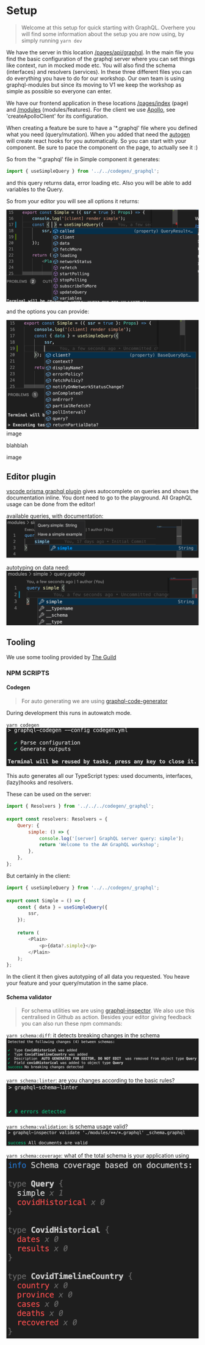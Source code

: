 # Setup

> Welcome at this setup for quick starting with GraphQL. Overhere you will find some information about the setup you are now using, by simply running `yarn dev`

We have the server in this location [/pages/api/graphql](/pages/api/graphql). In the main file you find the basic configuration of the graphql server where you can set things like context, run in mocked mode etc.
You will also find the schema (interfaces) and resolvers (services). In these three different files you can do everything you have to do for our workshop. Our own team is using graphql-modules but since its moving to V1 we keep the workshop as simple as possible so everyone can enter.

We have our frontend application in these locations [/pages/index](/pages/index.tsx) (page) and [/modules](/modules) (modules/features). For the client we use [Apollo](/lib/apollo.tsx), see 'createApolloClient' for its configuration.

When creating a feature be sure to have a '\*.graphql' file where you defined what you need (query/mutation). When you added that need the [autogen](####-Codegen) will create react hooks for you automatically. So you can start with your component.
Be sure to pace the component on the page, to actually see it :)

So from the '\*.graphql' file in Simple component it generates:

```js
import { useSimpleQuery } from '../../codegen/_graphql';
```

and this query returns data, error loading etc. Also you will be able to add variables to the Query.

So from your editor you will see all options it returns:

![](./hooks-1.png)

and the options you can provide:

![](./hooks-2.png)
image

blahblah

image

## Editor plugin

[vscode prisma graphql plugin](https://marketplace.visualstudio.com/items?itemName=Prisma.vscode-graphql) gives autocomplete on queries and shows the documentation inline. You dont need to go to the playground. All GraphQL usage can be done from the editor!

available queries, with documentation:
![](./editor-plugin-2.png)

autotyping on data need:
![](./editor-plugin-1.png)

## Tooling

We use some tooling provided by [The Guild](https://medium.com/the-guild)

### NPM SCRIPTS

#### Codegen

> For auto generating we are using [graphql-code-generator](https://graphql-code-generator.com/)

During development this runs in autowatch mode.

`yarn codegen`
![](./codegen.png)

This auto generates all our TypeScript types: used documents, interfaces, (lazy)hooks and resolvers.

These can be used on the server:

```js
import { Resolvers } from '../../../codegen/_graphql';

export const resolvers: Resolvers = {
    Query: {
        simple: () => {
            console.log('[server] GraphQL server query: simple');
            return 'Welcome to the AH GraphQL workshop';
        },
    },
};
```

But certainly in the client:

```js
import { useSimpleQuery } from '../../codegen/_graphql';

export const Simple = () => {
    const { data } = useSimpleQuery({
        ssr,
    });

    return (
        <Plain>
            <p>{data?.simple}</p>
        </Plain>
    );
};
```

In the client it then gives autotyping of all data you requested. You heave your feature and your query/mutation in the same place.

#### Schema validator

> For schema utilities we are using [graphql-inspector](https://graphql-inspector.com/). We also use this centralised in Github as action. Besides your editor giving feedback you can also run these npm commands:

`yarn schema:diff`: it detects breaking changes in the schema
![](./schema-changes.png)

`yarn schema:linter`: are you changes according to the basic rules?
![](./schema-linter.png)

`yarn schema:validation`: is schema usage valid?
![](./schema-validation.png)

`yarn schema:coverage`: what of the total schema is your application using
![](./schema-coverage.png)
